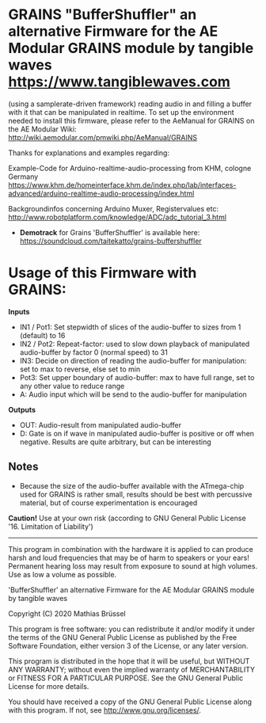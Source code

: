 # GRAINS "BufferShuffler" an alternative Firmware for the AE Modular GRAINS module by tangible waves https://www.tangiblewaves.com
(using a samplerate-driven framework) reading audio in and filling a buffer with it that can be manipulated in realtime.
To set up the environment needed to install this firmware, please refer to the AeManual for GRAINS on the AE Modular Wiki: http://wiki.aemodular.com/pmwiki.php/AeManual/GRAINS

Thanks for explanations and examples regarding:

Example-Code for Arduino-realtime-audio-processing from KHM, cologne Germany 
https://www.khm.de/homeinterface.khm.de/index.php/lab/interfaces-advanced/arduino-realtime-audio-processing/index.html

Backgroundinfos concerning Arduino Muxer, Registervalues etc: 
http://www.robotplatform.com/knowledge/ADC/adc_tutorial_3.html

* __Demotrack__ for Grains 'BufferShuffler' is available here: https://soundcloud.com/taitekatto/grains-buffershuffler

# Usage of this Firmware with GRAINS:

__Inputs__

* IN1 / Pot1: Set stepwidth of slices of the audio-buffer to sizes from 1 (default) to 16
* IN2 / Pot2: Repeat-factor: used to slow down playback of manipulated audio-buffer by factor 0 (normal speed) to 31
* IN3:        Decide on direction of reading the audio-buffer for manipulation: set to max to reverse, else set to min 
* Pot3:       Set upper boundary of audio-buffer: max to have full range, set to any other value to reduce range
* A:          Audio input which will be send to the audio-buffer for manipulation

__Outputs__

* OUT:        Audio-result from manipulated audio-buffer
* D:          Gate is on if wave in manipulated audio-buffer is positive or off when negative. Results are quite arbitrary, but can be interesting

## Notes

* Because the size of the audio-buffer available with the ATmega-chip used for GRAINS is rather small, results should be best with percussive material, but of course experimentation is encouraged

__Caution!__ Use at your own risk (according to GNU General Public License '16. Limitation of Liability')

-------------------------------------------------------------  

This program in combination with the hardware it is applied to can produce harsh and loud frequencies that may be of harm to speakers or your ears! Permanent hearing loss may result from exposure to sound at high volumes. Use as low a volume as possible.

'BufferShuffler' an alternative Firmware for the AE Modular GRAINS module by tangible waves

Copyright (C) 2020  Mathias Brüssel

This program is free software: you can redistribute it and/or modify
it under the terms of the GNU General Public License as published by
the Free Software Foundation, either version 3 of the License, or
any later version.

This program is distributed in the hope that it will be useful,
but WITHOUT ANY WARRANTY; without even the implied warranty of
MERCHANTABILITY or FITNESS FOR A PARTICULAR PURPOSE.  See the
GNU General Public License for more details.

You should have received a copy of the GNU General Public License
along with this program.  If not, see <http://www.gnu.org/licenses/>.
